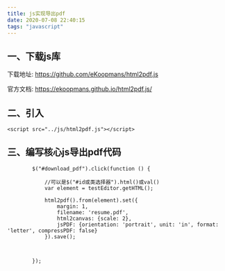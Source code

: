 ```yaml
---
title: js实现导出pdf
date: 2020-07-08 22:40:15
tags: "javascript"
---
```


## 一、下载js库
下载地址:
https://github.com/eKoopmans/html2pdf.js

官方文档:
https://ekoopmans.github.io/html2pdf.js/
<!--more-->
## 二、引入
```
<script src="../js/html2pdf.js"></script>

```
## 三、编写核心js导出pdf代码
```
        $("#download_pdf").click(function () {

            //可以是$("#id或类选择器").html()或val()
            var element = testEditor.getHTML();

            html2pdf().from(element).set({
                margin: 1,
                filename: 'resume.pdf',
                html2canvas: {scale: 2},
                jsPDF: {orientation: 'portrait', unit: 'in', format: 'letter', compressPDF: false}
            }).save();



        });

```